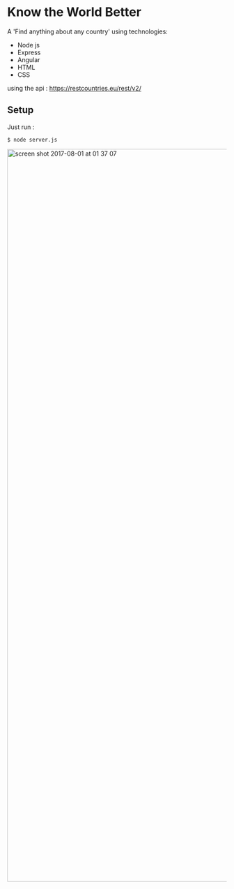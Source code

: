# Know the World Better

A 'Find anything about any country' using technologies:

- Node js
- Express
- Angular
- HTML
- CSS

using the api : https://restcountries.eu/rest/v2/

## Setup

Just run :
```
$ node server.js

```


<img width="1680" alt="screen shot 2017-08-01 at 01 37 07" src="https://user-images.githubusercontent.com/13749603/28804272-0afa3516-765a-11e7-9277-60fb7d236057.png">




